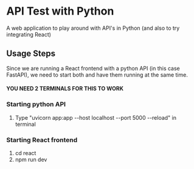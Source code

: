 # API Test with Python
A web application to play around with API's in Python (and also to try integrating React)

## Usage Steps
Since we are running a React frontend with a python API (in this case FastAPI), we need to start both and have them running at the same time.
#### **YOU NEED 2 TERMINALS FOR THIS TO WORK**
### Starting python API
1. Type "uvicorn app:app --host localhost --port 5000 --reload" in terminal

### Starting React frontend
1. cd react
2. npm run dev